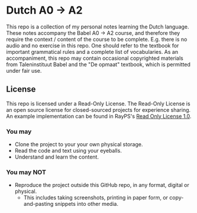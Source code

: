 # Dutch A0 &rarr; A2

This repo is a collection of my personal notes learning the Dutch language.
These notes accompany the Babel A0 &rarr; A2 course, and therefore they require the context / content of the course to be complete.
E.g. there is no audio and no exercise in this repo.
One should refer to the textbook for important grammatical rules and a complete list of vocabularies.
As an accompaniment, this repo may contain occasional copyrighted materials from Taleninstituut Babel and the "De opmaat" textbook, which is permitted under fair use.


## License

This repo is licensed under a Read-Only License.
The Read-Only License is an open source license for closed-sourced projects for experience sharing.
An example implementation can be found in RayPS's [Read Only License 1.0](https://github.com/RayPS/Read-Only-License).

### You may

- Clone the project to your your own physical storage.
- Read the code and text using your eyeballs.
- Understand and learn the content.

### You may NOT

- Reproduce the project outside this GitHub repo, in any format, digital or physical.
  - This includes taking screenshots, printing in paper form, or copy-and-pasting snippets into other media.
